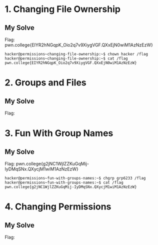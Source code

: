# 1. Changing File Ownership
## My Solve
Flag: pwn.college{EIYR2hNGqpK_Oio2q7v9XiygVGF.QXxEjN0wiM1AzNzEzW}

```
hacker@permissions~changing-file-ownership:~$ chown hacker /flag
hacker@permissions~changing-file-ownership:~$ cat /flag
pwn.college{EIYR2hNGqpK_Oio2q7v9XiygVGF.QXxEjN0wiM1AzNzEzW}
```

# 2. Groups and Files
## My Solve
Flag: 

# 3. Fun With Group Names
## My Solve
Flag: pwn.college{g2jNC1WjlZZKuGqMij-IyDMqSNx.QXycjM1wiM1AzNzEzW}

```
hacker@permissions~fun-with-groups-names:~$ chgrp grp6233 /flag
hacker@permissions~fun-with-groups-names:~$ cat /flag
pwn.college{g2jNC1WjlZZKuGqMij-IyDMqSNx.QXycjM1wiM1AzNzEzW}
```

# 4. Changing Permissions
## My Solve
Flag: 
